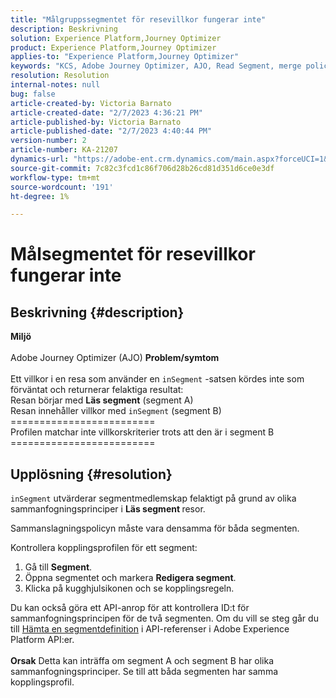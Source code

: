 ```yaml
---
title: "Målgruppssegmentet för resevillkor fungerar inte"
description: Beskrivning
solution: Experience Platform,Journey Optimizer
product: Experience Platform,Journey Optimizer
applies-to: "Experience Platform,Journey Optimizer"
keywords: "KCS, Adobe Journey Optimizer, AJO, Read Segment, merge policy, inSegment-sats"
resolution: Resolution
internal-notes: null
bug: false
article-created-by: Victoria Barnato
article-created-date: "2/7/2023 4:36:21 PM"
article-published-by: Victoria Barnato
article-published-date: "2/7/2023 4:40:44 PM"
version-number: 2
article-number: KA-21207
dynamics-url: "https://adobe-ent.crm.dynamics.com/main.aspx?forceUCI=1&pagetype=entityrecord&etn=knowledgearticle&id=9e58c589-05a7-ed11-aad1-6045bd0065f9"
source-git-commit: 7c82c3fcd1c86f706d28b26cd81d351d6ce0e3df
workflow-type: tm+mt
source-wordcount: '191'
ht-degree: 1%

---
```


# Målsegmentet för resevillkor fungerar inte

## Beskrivning {#description}

<b>Miljö</b><br> <br>
Adobe Journey Optimizer (AJO)
<b>Problem/symtom</b><br> <br>
Ett villkor i en resa som använder en `inSegment` -satsen kördes inte som förväntat och returnerar felaktiga resultat:
<br>Resan börjar med <b>Läs segment</b> (segment A)
<br>Resan innehåller villkor med `inSegment` (segment B)
<br>=========================
<br>Profilen matchar inte villkorskriterier trots att den är i segment B
<br>=========================

## Upplösning {#resolution}


`inSegment` utvärderar segmentmedlemskap felaktigt på grund av olika sammanfogningsprinciper i <b>Läs segment </b>resor.

Sammanslagningspolicyn måste vara densamma för båda segmenten.

Kontrollera kopplingsprofilen för ett segment:

1. Gå till <b>Segment</b>.
2. Öppna segmentet och markera <b>Redigera segment</b>.
3. Klicka på kugghjulsikonen och se kopplingsregeln.


Du kan också göra ett API-anrop för att kontrollera ID:t för sammanfogningsprincipen för de två segmenten. Om du vill se steg går du till [Hämta en segmentdefinition](https://developer.adobe.com/experience-platform-apis/references/segmentation/#tag/Segment-definitions/operation/retrieveSegmentDefinitionById) i API-referenser i Adobe Experience Platform API:er.
<br> <br><b>Orsak</b>
Detta kan inträffa om segment A och segment B har olika sammanfogningsprinciper. Se till att båda segmenten har samma kopplingsprofil.
